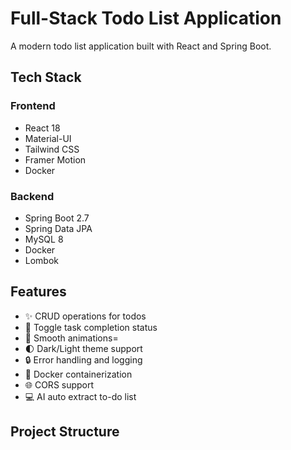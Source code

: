 # Full-Stack Todo List Application

A modern todo list application built with React and Spring Boot.

## Tech Stack

### Frontend
- React 18
- Material-UI
- Tailwind CSS
- Framer Motion
- Docker

### Backend
- Spring Boot 2.7
- Spring Data JPA
- MySQL 8
- Docker
- Lombok

## Features

- ✨ CRUD operations for todos
- 🎯 Toggle task completion status
- 💫 Smooth animations=
- 🌓 Dark/Light theme support
- 🔒 Error handling and logging
- 🚀 Docker containerization
- 🌐 CORS support
- 💻 AI auto extract to-do list

## Project Structure 
